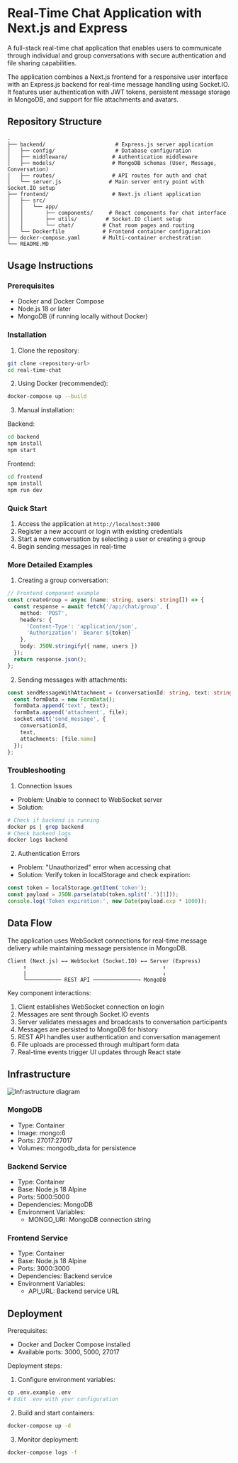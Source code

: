 # Real-Time Chat Application with Next.js and Express

A full-stack real-time chat application that enables users to communicate through individual and group conversations with secure authentication and file sharing capabilities.

The application combines a Next.js frontend for a responsive user interface with an Express.js backend for real-time message handling using Socket.IO. It features user authentication with JWT tokens, persistent message storage in MongoDB, and support for file attachments and avatars.

## Repository Structure
```
.
├── backend/                      # Express.js server application
│   ├── config/                   # Database configuration
│   ├── middleware/              # Authentication middleware
│   ├── models/                  # MongoDB schemas (User, Message, Conversation)
│   ├── routes/                  # API routes for auth and chat
│   └── server.js               # Main server entry point with Socket.IO setup
├── frontend/                    # Next.js client application
│   ├── src/
│   │   └── app/
│   │       ├── components/     # React components for chat interface
│   │       ├── utils/         # Socket.IO client setup
│   │       └── chat/         # Chat room pages and routing
│   └── Dockerfile            # Frontend container configuration
├── docker-compose.yaml       # Multi-container orchestration
└── README.MD
```

## Usage Instructions

### Prerequisites
- Docker and Docker Compose
- Node.js 18 or later
- MongoDB (if running locally without Docker)

### Installation

1. Clone the repository:
```bash
git clone <repository-url>
cd real-time-chat
```

2. Using Docker (recommended):
```bash
docker-compose up --build
```

3. Manual installation:

Backend:
```bash
cd backend
npm install
npm start
```

Frontend:
```bash
cd frontend
npm install
npm run dev
```

### Quick Start

1. Access the application at `http://localhost:3000`
2. Register a new account or login with existing credentials
3. Start a new conversation by selecting a user or creating a group
4. Begin sending messages in real-time

### More Detailed Examples

1. Creating a group conversation:
```typescript
// Frontend component example
const createGroup = async (name: string, users: string[]) => {
  const response = await fetch('/api/chat/group', {
    method: 'POST',
    headers: {
      'Content-Type': 'application/json',
      'Authorization': `Bearer ${token}`
    },
    body: JSON.stringify({ name, users })
  });
  return response.json();
};
```

2. Sending messages with attachments:
```typescript
const sendMessageWithAttachment = (conversationId: string, text: string, file: File) => {
  const formData = new FormData();
  formData.append('text', text);
  formData.append('attachment', file);
  socket.emit('send_message', {
    conversationId,
    text,
    attachments: [file.name]
  });
};
```

### Troubleshooting

1. Connection Issues
- Problem: Unable to connect to WebSocket server
- Solution: 
```bash
# Check if backend is running
docker ps | grep backend
# Check backend logs
docker logs backend
```

2. Authentication Errors
- Problem: "Unauthorized" error when accessing chat
- Solution: Verify token in localStorage and check expiration:
```javascript
const token = localStorage.getItem('token');
const payload = JSON.parse(atob(token.split('.')[1]));
console.log('Token expiration:', new Date(payload.exp * 1000));
```

## Data Flow

The application uses WebSocket connections for real-time message delivery while maintaining message persistence in MongoDB.

```ascii
Client (Next.js) ←→ WebSocket (Socket.IO) ←→ Server (Express)
     ↑                                           ↑
     |                                           ↓
     └─────────── REST API ──────────────→ MongoDB
```

Key component interactions:
1. Client establishes WebSocket connection on login
2. Messages are sent through Socket.IO events
3. Server validates messages and broadcasts to conversation participants
4. Messages are persisted to MongoDB for history
5. REST API handles user authentication and conversation management
6. File uploads are processed through multipart form data
7. Real-time events trigger UI updates through React state

## Infrastructure

![Infrastructure diagram](./docs/infra.svg)

### MongoDB
- Type: Container
- Image: mongo:6
- Ports: 27017:27017
- Volumes: mongodb_data for persistence

### Backend Service
- Type: Container
- Base: Node.js 18 Alpine
- Ports: 5000:5000
- Dependencies: MongoDB
- Environment Variables:
  - MONGO_URI: MongoDB connection string

### Frontend Service
- Type: Container
- Base: Node.js 18 Alpine
- Ports: 3000:3000
- Dependencies: Backend service
- Environment Variables:
  - API_URL: Backend service URL

## Deployment

Prerequisites:
- Docker and Docker Compose installed
- Available ports: 3000, 5000, 27017

Deployment steps:
1. Configure environment variables:
```bash
cp .env.example .env
# Edit .env with your configuration
```

2. Build and start containers:
```bash
docker-compose up -d
```

3. Monitor deployment:
```bash
docker-compose logs -f
```